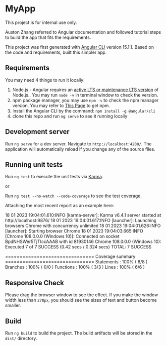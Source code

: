 # MyApp

This project is for internal use only.

Auston Zhang referred to Angular documentation and followed tutorial steps to build the app that fits the requirements.

This project was first generated with [Angular CLI](https://github.com/angular/angular-cli) version 15.1.1.
Based on the code and requirements, built this simpler app.

## Requirements
You may need 4 things to run it locally:

1. Node.js - Angular requires an [active LTS or maintenance LTS version](https://nodejs.org/about/releases) of Node.js.. You may run `node -v` in terminal window to check the version.
2. npm package manager, you may use `npm -v` to check the npm manager version. You may refer to [This Page](https://docs.npmjs.com/downloading-and-installing-node-js-and-npm) to get npm.
3. Install the Angular CLI by the command: `npm install -g @angular/cli`
4. clone this repo and run `ng serve` to see it running locally

## Development server

Run `ng serve` for a dev server. Navigate to `http://localhost:4200/`. The application will automatically reload if you change any of the source files.

## Running unit tests

Run `ng test` to execute the unit tests via [Karma](https://karma-runner.github.io).

or

Run `ng test --no-watch --code-coverage` to see the test coverage.

Attaching the most recent report as an example here:

18 01 2023 19:04:01.610:INFO [karma-server]: Karma v6.4.1 server started at http://localhost:9876/
18 01 2023 19:04:01.617:INFO [launcher]: Launching browsers Chrome with concurrency unlimited
18 01 2023 19:04:01.626:INFO [launcher]: Starting browser Chrome
18 01 2023 19:04:03.665:INFO [Chrome 108.0.0.0 (Windows 10)]: Connected on socket BpdNHSWer5TjTIccAAAB with id 81930146
Chrome 108.0.0.0 (Windows 10): Executed 7 of 7 SUCCESS (0.42 secs / 0.324 secs)
TOTAL: 7 SUCCESS

=============================== Coverage summary ===============================
Statements   : 100% ( 8/8 )
Branches     : 100% ( 0/0 )
Functions    : 100% ( 3/3 )
Lines        : 100% ( 6/6 )

## Responsive Check
Please drag the browser window to see the effect. If you make the window width less than `270px`, you should see the sizes of text and button become smaller.

## Build

Run `ng build` to build the project. The build artifacts will be stored in the `dist/` directory.

